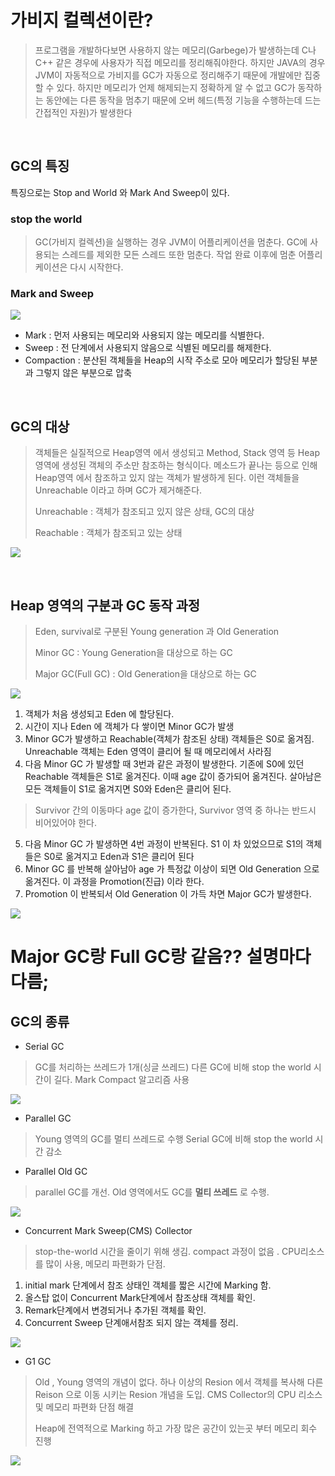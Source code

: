 # 가비지 컬렉션이란?


> 프로그램을 개발하다보면 사용하지 않는 메모리(Garbege)가 발생하는데 C나 C++ 같은 경우에 사용자가 직접 메모리를 정리해줘야한다.
하지만 JAVA의 경우 JVM이 자동적으로 가비지를 GC가 자동으로 정리해주기 때문에 개발에만 집중 할 수 있다. 하지만 메모리가 언제 해제되는지 정확하게 알 수 없고 GC가 동작하는 동안에는 다른 동작을 멈추기 때문에 오버 헤드(특정 기능을 수행하는데 드는 간접적인 자원)가 발생한다

<br>


## GC의 특징
특징으로는 Stop and World 와 Mark And Sweep이 있다.
### stop the world
> GC(가비지 컬렉션)을 실행하는 경우 JVM이 어플리케이션을 멈춘다. GC에 사용되는 스레드를 제외한 모든 스레드 또한 멈춘다. 작업 완료 이후에 멈춘 어플리케이션은 다시 시작한다.

### Mark and Sweep
![](https://img1.daumcdn.net/thumb/R1280x0/?scode=mtistory2&fname=https%3A%2F%2Fblog.kakaocdn.net%2Fdn%2FbGghBW%2FbtrvvDgIHRO%2FHxoX3w9skgah3xFVhfEgD0%2Fimg.png)

+ Mark : 먼저 사용되는 메모리와 사용되지 않는 메모리를 식별한다.
+ Sweep : 전 단계에서 사용되지 않음으로 식별된 메모리를 해제한다.
+ Compaction : 분산된 객체들을 Heap의 시작 주소로 모아 메모리가 할당된 부분과 그렇지 않은 부분으로 압축

<br> 



## GC의 대상
> 객체들은 실질적으로 Heap영역 에서 생성되고 Method, Stack 영역 등 Heap 영역에 생성된 객체의 주소만 참조하는 형식이다. 메소드가 끝나는 등으로 인해 Heap영역 에서 참조하고 있지 않는 객체가 발생하게 된다. 이런 객체들을 Unreachable 이라고 하며 GC가 제거해준다.
>
> Unreachable : 객체가 참조되고 있지 않은 상태, GC의 대상
>
>Reachable : 객체가 참조되고 있는 상태

![](https://img1.daumcdn.net/thumb/R1280x0/?scode=mtistory2&fname=https%3A%2F%2Fblog.kakaocdn.net%2Fdn%2FbW5c5r%2FbtrvAb4nrdH%2FlYHuQZya8ECvEndRkQchjk%2Fimg.png)

<br> 

## Heap 영역의 구분과 GC 동작 과정
>Eden, survival로 구분된 Young generation 과 Old Generation
>
> Minor GC : Young Generation을 대상으로 하는 GC
>
> Major GC(Full GC) : Old Generation을 대상으로 하는 GC
>

![](https://img1.daumcdn.net/thumb/R1280x0/?scode=mtistory2&fname=https%3A%2F%2Fblog.kakaocdn.net%2Fdn%2Fbti1oP%2FbtrvtcdoBC9%2FupBBOdB4mJF6tfyhL8GPbK%2Fimg.png)

1. 객체가 처음 생성되고 Eden 에 할당된다.
2. 시간이 지나 Eden 에 객체가 다 쌓이면 Minor GC가 발생
3. Minor GC가 발생하고 Reachable(객체가 참조된 상태) 객체들은 S0로 옮겨짐. Unreachable 객체는 Eden 영역이 클리어 될 때 메모리에서 사라짐
4. 다음 Minor GC 가 발생할 때 3번과 같은 과정이 발생한다. 기존에 S0에 있던 Reachable 객체들은 S1로 옮겨진다. 이때 age 값이 증가되어 옮겨진다. 살아남은 모든 객체들이 S1로 옮겨지면 S0와 Eden은 클리어 된다.
> Survivor 간의 이동마다 age 값이 증가한다, Survivor 영역 중 하나는 반드시 비어있어야 한다.
5. 다음 Minor GC 가 발생하면 4번 과정이 반복된다. S1 이 차 있었으므로 S1의 객체들은 S0로 옮겨지고 Eden과 S1은 클리어 된다
6. Minor GC 를 반복해 살아남아 age 가 특정값 이상이 되면 Old Generation 으로 옮겨진다. 이 과정을 Promotion(진급) 이라 한다.
7. Promotion 이 반복되서 Old Generation 이 가득 차면 Major GC가 발생한다.

![](https://mirinae312.github.io/img/jvm_gc/JVMObjectLifecycle.png)

# Major GC랑 Full GC랑 같음?? 설명마다 다름;
## GC의 종류
+ Serial GC
 > GC를 처리하는 쓰레드가 1개(싱글 쓰레드) 다른 GC에 비해 stop the world 시간이 길다. Mark Compact 알고리즘 사용

![](https://img1.daumcdn.net/thumb/R1280x0/?scode=mtistory2&fname=https%3A%2F%2Fblog.kakaocdn.net%2Fdn%2FkQ7kr%2FbtqwkWtXx4B%2F1FrNPofoHdrnBeuH4w2eVK%2Fimg.png)
+ Parallel GC
 > Young 영역의 GC를 멀티 쓰레드로 수행 Serial GC에 비해 stop the world 시간 감소

+ Parallel Old GC
 > parallel GC를 개선. Old 영역에서도 GC를 **멀티 쓰레드** 로 수행.

![](https://img1.daumcdn.net/thumb/R1280x0/?scode=mtistory2&fname=https%3A%2F%2Fblog.kakaocdn.net%2Fdn%2FbrzrFn%2Fbtqwl6pdr64%2FfZcmaHiORNRO4p8U2KTAq1%2Fimg.png)
+ Concurrent Mark Sweep(CMS) Collector 
 > stop-the-world 시간을 줄이기 위해 생김. compact 과정이 없음 . CPU리소스를 많이 사용, 메모리 파편화가 단점. 
 1. initial mark 단계에서 참조 상태인 객체를 짧은 시간에 Marking 함.
 2. 올스탑 없이 Concurrent Mark단계에서 참조상태 객체를 확인. 
 3. Remark단계에서 변경되거나 추가된 객체를 확인. 
 4. Concurrent Sweep 단계애서참조 되지 않는 객체를 정리.

![](https://img1.daumcdn.net/thumb/R1280x0/?scode=mtistory2&fname=https%3A%2F%2Fblog.kakaocdn.net%2Fdn%2FbA5UD6%2Fbtqwl6pdvpX%2F8hPyoUpNyo7QvtB1tkVwmK%2Fimg.png)

+ G1 GC
 > Old , Young 영역의 개념이 없다. 하나 이상의 Resion 에서 객체를 복사해 다른 Reison 으로 이동 시키는 Resion 개념을 도입. CMS Collector의 CPU 리소스 및 메모리 파편화 단점 해결
 > 
 > Heap에 전역적으로 Marking 하고 가장 많은 공간이 있는곳 부터 메모리 회수 진행
 
![](https://img1.daumcdn.net/thumb/R1280x0/?scode=mtistory2&fname=https%3A%2F%2Fblog.kakaocdn.net%2Fdn%2FEUHoC%2Fbtqwk9zJiqP%2FOcKI4TxCvLAB2YHxZP9aY1%2Fimg.png)








